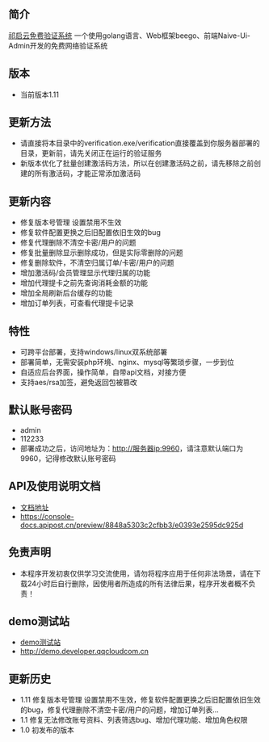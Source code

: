 

## 简介

[祁启云免费验证系统](http://demo.developer.qqcloudcom.cn/) 一个使用golang语言、Web框架beego、前端Naive-Ui-Admin开发的免费网络验证系统

## 版本
- 当前版本1.11

## 更新方法
- 请直接将本目录中的verification.exe/verification直接覆盖到你服务器部署的目录，更新前，请先关闭正在运行的验证服务
- 新版本优化了批量创建激活码方法，所以在创建激活码之前，请先移除之前创建的所有激活码，才能正常添加激活码

## 更新内容
- 修复版本号管理 设置禁用不生效
- 修复软件配置更换之后旧配置依旧生效的bug
- 修复代理删除不清空卡密/用户的问题
- 修复批量删除显示删除成功，但是实际零删除的问题
- 修复删除软件，不清空归属订单/卡密/用户的问题
- 增加激活码/会员管理显示代理归属的功能
- 增加代理提卡之前先查询消耗金额的功能
- 增加全局刷新后台缓存的功能
- 增加订单列表，可查看代理提卡记录

## 特性
- 可跨平台部署，支持windows/linux双系统部署
- 部署简单，无需安装php环境、nginx、mysql等繁琐步骤，一步到位
- 自适应后台界面，操作简单，自带api文档，对接方便
- 支持aes/rsa加签，避免返回包被篡改

## 默认账号密码
- admin
- 112233
- 部署成功之后，访问地址为：[http://服务器ip:9960](http://ip:9960)，请注意默认端口为9960，记得修改默认账号密码


## API及使用说明文档
- [文档地址](https://console-docs.apipost.cn/preview/8848a5303c2cfbb3/e0393e2595dc925d)
- https://console-docs.apipost.cn/preview/8848a5303c2cfbb3/e0393e2595dc925d

## 免责声明
- 本程序开发初衷仅供学习交流使用，请勿将程序应用于任何非法场景，请在下载24小时后自行删除，因使用者所造成的所有法律后果，程序开发者概不负责！


## demo测试站
- [demo测试站](http://demo.developer.qqcloudcom.cn/)
- http://demo.developer.qqcloudcom.cn

## 更新历史
- 1.11 修复版本号管理 设置禁用不生效，修复软件配置更换之后旧配置依旧生效的bug，修复代理删除不清空卡密/用户的问题，增加订单列表...
- 1.1 修复无法修改账号资料、列表筛选bug、增加代理功能、增加角色权限
- 1.0 初发布的版本
